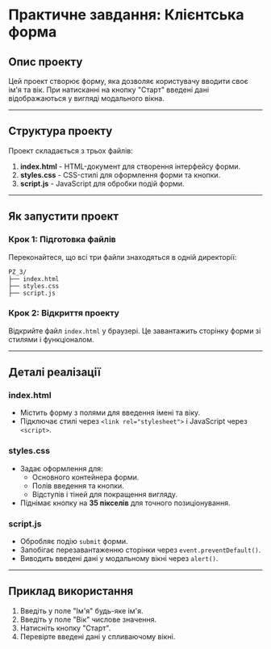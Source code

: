 # Практичне завдання: Клієнтська форма

## Опис проекту

Цей проект створює форму, яка дозволяє користувачу вводити своє ім'я та вік. При натисканні на кнопку "Старт" введені дані відображаються у вигляді модального вікна.

---

## Структура проекту

Проект складається з трьох файлів:

1. **index.html** - HTML-документ для створення інтерфейсу форми.
2. **styles.css** - CSS-стилі для оформлення форми та кнопки.
3. **script.js** - JavaScript для обробки подій форми.

---

## Як запустити проект

### Крок 1: Підготовка файлів

Переконайтеся, що всі три файли знаходяться в одній директорії:

```text
PZ_3/
├── index.html
├── styles.css
├── script.js
```

### Крок 2: Відкриття проекту

Відкрийте файл `index.html` у браузері. Це завантажить сторінку форми зі стилями і функціоналом.

---

## Деталі реалізації

### **index.html**

- Містить форму з полями для введення імені та віку.
- Підключає стилі через `<link rel="stylesheet">` і JavaScript через `<script>`.

### **styles.css**

- Задає оформлення для:
  - Основного контейнера форми.
  - Полів введення та кнопки.
  - Відступів і тіней для покращення вигляду.
- Піднімає кнопку на **35 пікселів** для точного позиціонування.

### **script.js**

- Обробляє подію `submit` форми.
- Запобігає перезавантаженню сторінки через `event.preventDefault()`.
- Виводить введені дані у модальному вікні через `alert()`.

---

## Приклад використання

1. Введіть у поле "Ім'я" будь-яке ім'я.
2. Введіть у поле "Вік" числове значення.
3. Натисніть кнопку "Старт".
4. Перевірте введені дані у спливаючому вікні.
